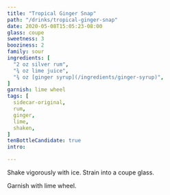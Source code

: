 ```yaml
---
title: "Tropical Ginger Snap"
path: "/drinks/tropical-ginger-snap"
date: 2020-05-08T15:05:23-08:00
glass: coupe
sweetness: 3
booziness: 2
family: sour
ingredients: [
  "2 oz silver rum",
  "¾ oz lime juice",
  "¾ oz [ginger syrup](/ingredients/ginger-syrup)",
]
garnish: lime wheel
tags: [
  sidecar-original,
  rum,
  ginger,
  lime,
  shaken,
]
tenBottleCandidate: true
intro:

---
```

Shake vigorously with ice. Strain into a coupe glass.

Garnish with lime wheel.
